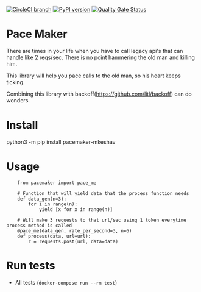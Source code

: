 [![CircleCI branch](https://img.shields.io/circleci/project/github/mkeshav/pace-maker/master.svg)](https://circleci.com/gh/mkeshav/pace-maker/tree/master)
[![PyPI version](https://badge.fury.io/py/pacemaker-mkeshav.svg)](https://badge.fury.io/py/pacemaker-mkeshav)
[![Quality Gate Status](https://sonarcloud.io/api/project_badges/measure?project=mkeshav_pace-maker&metric=alert_status)](https://sonarcloud.io/dashboard?id=mkeshav_pace-maker)

# Pace Maker 
There are times in your life when you have to call legacy api's that can handle like 2 reqs/sec. There is no point hammering the old man and killing him. 

This library will help you pace calls to the old man, so his heart keeps ticking. 

Combining this library with backoff(https://github.com/litl/backoff) can do wonders.

# Install
python3 -m pip install pacemaker-mkeshav

# Usage
```
    from pacemaker import pace_me

    # Function that will yield data that the process function needs
    def data_gen(n=3):
        for i in range(n):
            yield [x for x in range(n)]

    # Will make 3 requests to that url/sec using 1 token everytime process method is called 
    @pace_me(data_gen, rate_per_second=3, n=6)
    def process(data, url=url):
        r = requests.post(url, data=data)
```
# Run tests
- All tests (`docker-compose run --rm test`)
